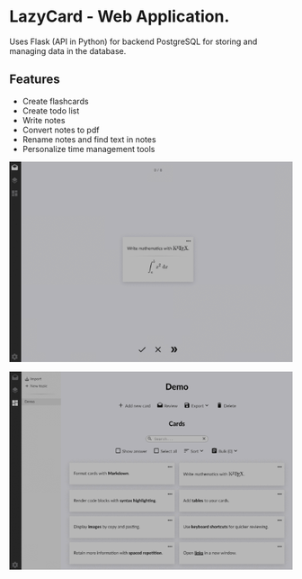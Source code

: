 # LazyCard - Web Application. 

Uses Flask (API in Python) for backend 
PostgreSQL for storing and managing data in the database.

## Features

* Create flashcards 
* Create todo list 
* Write notes
* Convert notes to pdf
* Rename notes and find text in notes
* Personalize time management tools

![](images/2.jpg)

![](images/1.jpg)





  
